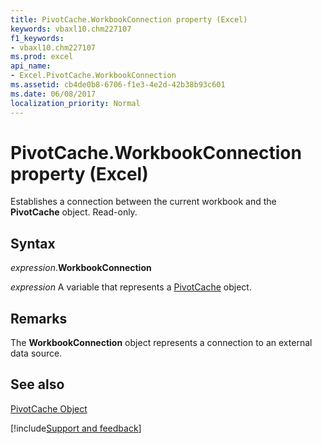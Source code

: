 ```yaml
---
title: PivotCache.WorkbookConnection property (Excel)
keywords: vbaxl10.chm227107
f1_keywords:
- vbaxl10.chm227107
ms.prod: excel
api_name:
- Excel.PivotCache.WorkbookConnection
ms.assetid: cb4de0b8-6706-f1e3-4e2d-42b38b93c601
ms.date: 06/08/2017
localization_priority: Normal
---
```



# PivotCache.WorkbookConnection property (Excel)

Establishes a connection between the current workbook and the  **PivotCache** object. Read-only.


## Syntax

_expression_.**WorkbookConnection**

_expression_ A variable that represents a [PivotCache](Excel.PivotCache.md) object.


## Remarks

The  **WorkbookConnection** object represents a connection to an external data source.


## See also


[PivotCache Object](Excel.PivotCache.md)

[!include[Support and feedback](~/includes/feedback-boilerplate.md)]